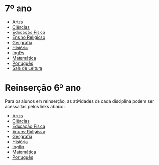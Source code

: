 # 7º ano

- [Artes]()
- [Ciências](https://padlet.com/fredericohorie/bjwr00kzhcsew307)
- [Educação Física]()
- [Ensino Religioso]()
- [Geografia]()
- [História]()
- [Inglês]()
- [Matemática]()
- [Português](https://padlet.com/fredericohorie/zopskyd1jgmi032v)
- [Sala de Leitura]()

# Reinserção 6º ano

Para os alunos em reinserção, as atividades de cada disciplina podem ser acessadas pelos links abaixo:

- [Artes]()
- [Ciências](https://padlet.com/fredericohorie/z8nc4as0gkkkqgue)
- [Educação Física]()
- [Ensino Religioso]()
- [Geografia]()
- [História]()
- [Inglês]()
- [Matemática]()
- [Português]()

